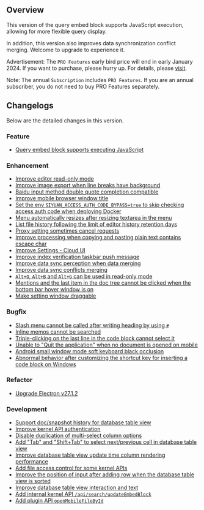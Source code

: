 ## Overview

This version of the query embed block supports JavaScript execution, allowing for more flexible query display. 

In addition, this version also improves data synchronization conflict merging. Welcome to upgrade to experience it.

Advertisement: The `PRO Features` early bird price will end in early January 2024. If you want to purchase, please hurry up. For details, please [visit](https://b3log.org/siyuan/en/pricing.html).

Note: The annual `Subscription` includes `PRO Features`. If you are an annual subscriber, you do not need to buy PRO Features separately.

## Changelogs

Below are the detailed changes in this version.

### Feature

* [Query embed block supports executing JavaScript](https://github.com/siyuan-note/siyuan/issues/9648)

### Enhancement

* [Improve editor read-only mode](https://github.com/siyuan-note/siyuan/issues/9598)
* [Improve image export when line breaks have background](https://github.com/siyuan-note/siyuan/issues/9685)
* [Baidu input method double quote completion compatible](https://github.com/siyuan-note/siyuan/issues/9686)
* [Improve mobile browser window title](https://github.com/siyuan-note/siyuan/issues/9695)
* [Set the env `SIYUAN_ACCESS_AUTH_CODE_BYPASS=true` to skip checking access auth code when deploying Docker](https://github.com/siyuan-note/siyuan/issues/9709)
* [Menu automatically resizes after resizing textarea in the menu](https://github.com/siyuan-note/siyuan/issues/9715)
* [List file history following the limit of editor history retention days](https://github.com/siyuan-note/siyuan/issues/9723)
* [Proxy setting sometimes cancel requests](https://github.com/siyuan-note/siyuan/issues/9725)
* [Improve processing when copying and pasting plain text contains escape char](https://github.com/siyuan-note/siyuan/issues/9727)
* [Improve Settings - Cloud UI](https://github.com/siyuan-note/siyuan/issues/9730)
* [Improve index verification taskbar push message](https://github.com/siyuan-note/siyuan/issues/9739)
* [Improve data sync perception when data merging](https://github.com/siyuan-note/siyuan/issues/9740)
* [Improve data sync conflicts merging](https://github.com/siyuan-note/siyuan/issues/9741)
* [`Alt+O`, `Alt+B` and `Alt+G` can be used in read-only mode](https://github.com/siyuan-note/siyuan/issues/9745)
* [Mentions and the last item in the doc tree cannot be clicked when the bottom bar hover window is on](https://github.com/siyuan-note/siyuan/issues/9750)
* [Make setting window draggable](https://github.com/siyuan-note/siyuan/issues/9752)

### Bugfix

* [Slash menu cannot be called after writing heading by using `#`](https://github.com/siyuan-note/siyuan/issues/9022)
* [Inline memos cannot be searched](https://github.com/siyuan-note/siyuan/issues/9710)
* [Triple-clicking on the last line in the code block cannot select it](https://github.com/siyuan-note/siyuan/issues/9714)
* [Unable to "Quit the application" when no document is opened on mobile](https://github.com/siyuan-note/siyuan/issues/9717)
* [Android small window mode soft keyboard black occlusion](https://github.com/siyuan-note/siyuan/issues/9726)
* [Abnormal behavior after customizing the shortcut key for inserting a code block on Windows](https://github.com/siyuan-note/siyuan/issues/9735)

### Refactor

* [Upgrade Electron v27.1.2](https://github.com/siyuan-note/siyuan/issues/9705)

### Development

* [Support doc/snapshot history for database table view](https://github.com/siyuan-note/siyuan/issues/9567)
* [Improve kernel API authentication](https://github.com/siyuan-note/siyuan/pull/9702)
* [Disable duplication of multi-select column options](https://github.com/siyuan-note/siyuan/issues/9716)
* [Add "Tab" and "Shift+Tab" to select next/previous cell in database table view](https://github.com/siyuan-note/siyuan/issues/9718)
* [Improve database table view update time column rendering performance](https://github.com/siyuan-note/siyuan/issues/9719)
* [Add file access control for some kernel APIs](https://github.com/siyuan-note/siyuan/pull/9722)
* [Improve the position of input after adding row when the database table view is sorted](https://github.com/siyuan-note/siyuan/issues/9724)
* [Improve database table view interaction and text](https://github.com/siyuan-note/siyuan/issues/9728)
* [Add internal kernel API `/api/search/updateEmbedBlock`](https://github.com/siyuan-note/siyuan/issues/9736)
* [Add plugin API `openMobileFileById`](https://github.com/siyuan-note/siyuan/issues/9738)
